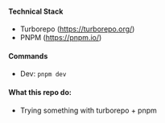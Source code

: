 #### Technical Stack
- Turborepo (https://turborepo.org/)
- PNPM (https://pnpm.io/)


#### Commands
- Dev: `pnpm dev`

#### What this repo do:
- Trying something with turborepo + pnpm


